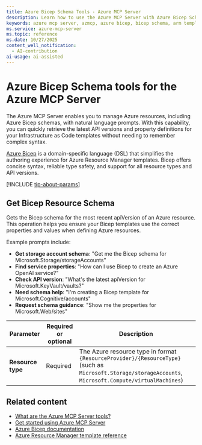 ```yaml
---
title: Azure Bicep Schema Tools - Azure MCP Server
description: Learn how to use the Azure MCP Server with Azure Bicep Schema to retrieve the latest API versions and properties for Azure resources in Bicep templates.
keywords: azure mcp server, azmcp, azure bicep, bicep schema, arm templates, infrastructure as code
ms.service: azure-mcp-server
ms.topic: reference
ms.date: 10/27/2025
content_well_notification: 
  - AI-contribution
ai-usage: ai-assisted
---
```


# Azure Bicep Schema tools for the Azure MCP Server

The Azure MCP Server enables you to manage Azure resources, including Azure Bicep schemas, with natural language prompts. With this capability, you can quickly retrieve the latest API versions and property definitions for your Infrastructure as Code templates without needing to remember complex syntax.

[Azure Bicep](/azure/azure-resource-manager/bicep/) is a domain-specific language (DSL) that simplifies the authoring experience for Azure Resource Manager templates. Bicep offers concise syntax, reliable type safety, and support for all resource types and API versions.

[!INCLUDE [tip-about-params](../includes/tools/parameter-consideration.md)]

## Get Bicep Resource Schema

<!-- azmcp bicepschema get -->

Gets the Bicep schema for the most recent apiVersion of an Azure resource. This operation helps you ensure your Bicep templates use the correct properties and values when defining Azure resources.

Example prompts include:

- **Get storage account schema**: "Get me the Bicep schema for Microsoft.Storage/storageAccounts"
- **Find service properties**: "How can I use Bicep to create an Azure OpenAI service?"
- **Check API version**: "What's the latest apiVersion for Microsoft.KeyVault/vaults?"
- **Need schema help**: "I'm creating a Bicep template for Microsoft.Cognitive/accounts"
- **Request schema guidance**: "Show me the properties for Microsoft.Web/sites"

| Parameter | Required or optional | Description |
|-----------|-------------|-------------|
| **Resource type** | Required | The Azure resource type in format `{ResourceProvider}/{ResourceType}` (such as `Microsoft.Storage/storageAccounts`, `Microsoft.Compute/virtualMachines`) |

## Related content

- [What are the Azure MCP Server tools?](index.md)
- [Get started using Azure MCP Server](../get-started.md)
- [Azure Bicep documentation](/azure/azure-resource-manager/bicep/)
- [Azure Resource Manager template reference](/azure/templates/)